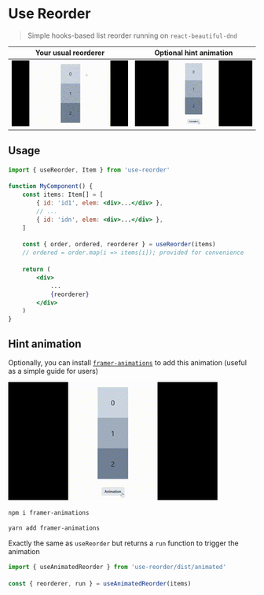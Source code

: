 # Use Reorder

> Simple hooks-based list reorder running on `react-beautiful-dnd`


Your usual reorderer       |  Optional hint animation
:-------------------------:|:-------------------------:
![Reorderer in action](media/reorder.gif)  |  ![Reorder animation](media/reorder-animation.gif)

## Usage

```jsx
import { useReorder, Item } from 'use-reorder'

function MyComponent() {
    const items: Item[] = [
        { id: 'id1', elem: <div>...</div> },
        // ...
        { id: 'idn', elem: <div>...</div> },
    ]

    const { order, ordered, reorderer } = useReorder(items)
    // ordered = order.map(i => items[i]); provided for convenience

    return (
        <div>
            ...
            {reorderer}
        </div>
    )
}

```

## Hint animation

Optionally, you can install [`framer-animations`](https://www.npmjs.com/package/framer-animations) to add this animation (useful as a simple guide for users)

![User hint animation](media/reorder-animation.gif)

```bash
npm i framer-animations
```

```bash
yarn add framer-animations
```

Exactly the same as `useReorder` but returns a `run` function to trigger the animation
```jsx
import { useAnimatedReorder } from 'use-reorder/dist/animated'

const { reorderer, run } = useAnimatedReorder(items)
```